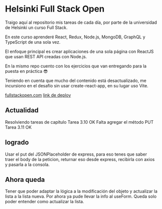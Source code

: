 # Helsinki Full Stack Open

Traigo aquí al repositorio mis tareas de cada día, por parte de la universidad de Helsinki un curso Full Stack.

En este curso aprenderé React, Redux, Node.js, MongoDB, GraphQL y TypeScript de una sola vez.

El enfoque principal es crear aplicaciones de una sola página con ReactJS que usan REST API creadas con Node.js.

En la mismo repo cuento con los ejercicios que van entregando para la puesta en práctica 😎

Teniendo en cuenta que mucho del contenido está desactualizado, me incursiono en el desafío sin usar create-react-app, en su lugar uso Vite.

[fullstackopen.com](https://fullstackopen.com/es/)
[link de deploy](https://helsinki-full-stack-open.onrender.com)

## Actualidad

Resolviendo tareas de capítulo
Tarea 3.10 OK Falta agregar el método PUT
Tarea 3.11 OK

## logrado

Usar el put del JSONPlaceholder de express, para eso
tenes que saber traer el body de la peticion, returnar eso
desde express, recibirla con axios y pasarla a la consola.

## Ahora queda

Tener que poder adaptar la lógica a la modificación del objeto y
actualizar la lista a la lista nueva. Por ahora ya pude llevar la info
al useForm. Queda solo poder entender como actualizar la lista.
